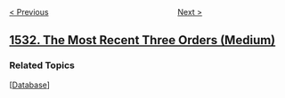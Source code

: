 <!--|This file generated by command(leetcode description); DO NOT EDIT.    |-->
<!--+----------------------------------------------------------------------+-->
<!--|@author    openset <openset.wang@gmail.com>                           |-->
<!--|@link      https://github.com/openset                                 |-->
<!--|@home      https://github.com/openset/leetcode                        |-->
<!--+----------------------------------------------------------------------+-->

[< Previous](../string-compression-ii "String Compression II")
　　　　　　　　　　　　　　　　
[Next >](../find-the-index-of-the-large-integer "Find the Index of the Large Integer")

## [1532. The Most Recent Three Orders (Medium)](https://leetcode.com/problems/the-most-recent-three-orders "最近的三笔订单")



### Related Topics
  [[Database](../../tag/database/README.md)]
